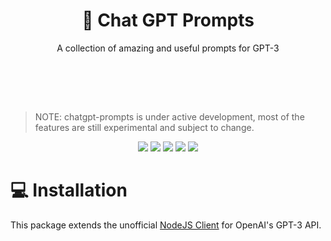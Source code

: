 <p align="center">
  <h1 align="center"><b>🤖 Chat GPT Prompts</b></h1>
  <p align="center">
  A collection of amazing and useful prompts for GPT-3
    </p>
    <br />
</p>
<br/>
<br/>

> NOTE: chatgpt-prompts is under active development, most of the features are still experimental and subject to change.

<p align="center">    
    <img src="https://img.shields.io/github/package-json/v/pacholoamit/chatgpt-prompts" />
    <img src="https://img.shields.io/badge/%3C%2F%3E-TypeScript-%230074c1.svg" />
    <img src="https://img.shields.io/github/actions/workflow/status/pacholoamit/chatgpt-prompts/publish.yml" />
    <img src="https://img.shields.io/github/license/pacholoamit/chatgpt-prompts" />
    <img src="https://img.shields.io/node/v/chatgpt-prompts">
</p>

# 💻 Installation

This package extends the unofficial [NodeJS Client](https://github.com/transitive-bullshit/chatgpt-api) for OpenAI's GPT-3 API.
